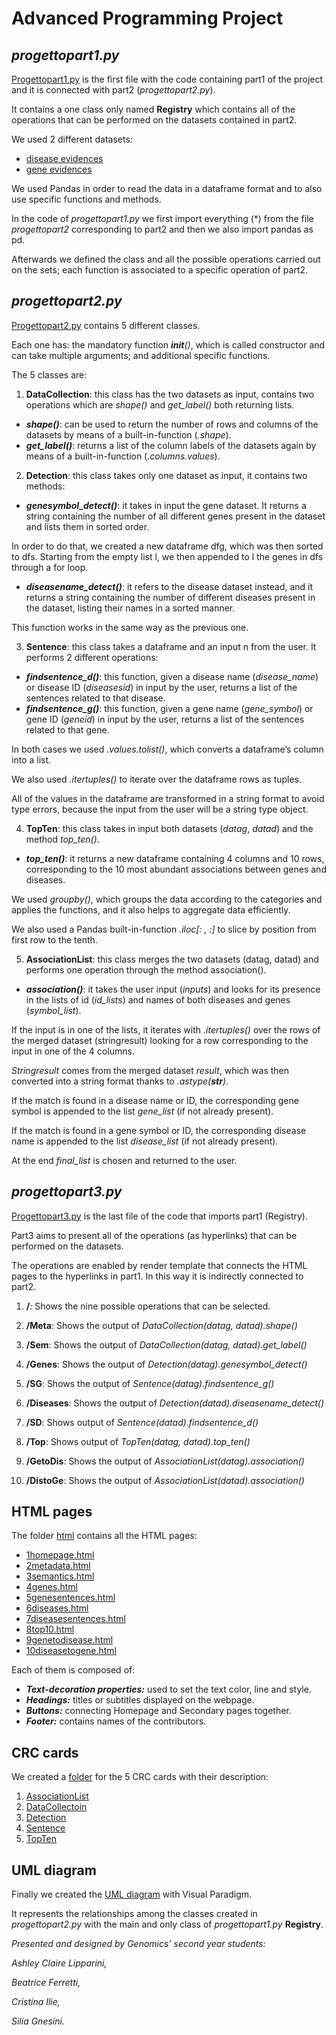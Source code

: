 # Advanced Programming Project
## *progettopart1.py*
[Progettopart1.py](https://github.com/cristina2300/Exam-Project/blob/main/progettopart1.py) is the first file with the code containing part1 of the project and it is connected with part2 (*progettopart2.py*).

It contains a one class only named **Registry** which contains all of the operations that can be performed on the datasets contained in part2.

We used 2 different datasets:

- [disease evidences](https://github.com/anuzzolese/genomics-unibo/blob/master/2020-2021/project/dataset/disease_evidences.tsv.gz)
- [gene evidences](https://github.com/anuzzolese/genomics-unibo/blob/master/2020-2021/project/dataset/gene_evidences.tsv.gz)

We used Pandas in order to read the data in a dataframe format and to also use specific functions and methods.

In the code of *progettopart1.py* we first import everything (*) from the file *progettopart2* corresponding to part2 and then we also import pandas as pd. 

Afterwards we defined the class and all the possible operations carried out on the sets; each function is associated to a specific operation of part2.


## *progettopart2.py*
[Progettopart2.py](https://github.com/cristina2300/Exam-Project/blob/main/progettopart2.py) contains 5 different classes. 

Each one has: the mandatory function *__init__()*, which is called constructor and can take multiple arguments; and additional specific functions. 

The 5 classes are:

1. **DataCollection**: this class has the two datasets as input, contains two operations which are *shape()* and *get_label()* both returning lists.

- ***shape()***: can be used to return the number of rows and columns of the datasets by means of a built-in-function (*.shape*). 
- ***get_label()***: returns a list of the column labels of the datasets again by means of a built-in-function (*.columns.values*).

2. **Detection**: this class takes only one dataset as input, it contains two methods:

- ***genesymbol_detect()***: it takes in input the gene dataset. It returns a string containing the number of all different genes present in the dataset and lists them in sorted order. 

In order to do that, we created a new dataframe dfg, which was then sorted to dfs. Starting from the empty list l, we then appended to l the genes in dfs through a for loop.

- ***diseasename_detect()***: it refers to the disease dataset instead, and it returns a string containing the number of different diseases present in the dataset, listing their names in a sorted manner.

This function works in the same way as the previous one.

3. **Sentence**: this class takes a dataframe and an input n from the user. It performs 2 different operations:

- ***findsentence_d()***: this function, given a disease name (*disease_name*) or disease ID (*diseasesid*) in input by the user, returns a list of the sentences related to that disease.
- ***findsentence_g()***: this function, given a gene name (*gene_symbol*) or gene ID (*geneid*) in input by the user, returns a list of the sentences related to that gene. 

In both cases we used *.values.tolist()*, which converts a dataframe’s column into a list. 

We also used *.itertuples()* to iterate over the dataframe rows as tuples.

All of the values in the dataframe are transformed in a string format to avoid type errors, because the input from the user will be a string type object.

4. **TopTen**: this class takes in input both datasets (*datag*, *datad*) and the method *top_ten()*.

- ***top_ten()***: it returns a new dataframe containing 4 columns and 10 rows, corresponding to the 10 most abundant associations between genes and diseases.

We used *groupby()*, which groups the data according to the categories and applies the functions, and it also helps to aggregate data efficiently. 

We also used a Pandas built-in-function *.iloc[: , :]* to slice by position from first row to the tenth.

5. **AssociationList**: this class merges the two datasets (datag, datad) and performs one operation through the method association().

- ***association()***: it takes the user input (*inputs*) and looks for its presence in the lists of id (*id_lists*) and names of both diseases and genes (*symbol_list*).

If the input is in one of the lists, it iterates with *.itertuples()* over the rows of the merged dataset (stringresult) looking for a row corresponding to the input in one of the 4 columns. 

*Stringresult* comes from the merged dataset *result*, which was then converted into a string format thanks to *.astype(***str***)*.

If the match is found in a disease name or ID, the corresponding gene symbol is appended to the list *gene_list* (if not already present).

If the match is found in a gene symbol or ID, the corresponding disease name is appended to the list *disease_list* (if not already present). 

At the end *final_list* is chosen and returned to the user.

## *progettopart3.py*
[Progettopart3.py](https://github.com/cristina2300/Exam-Project/blob/main/progettopart3.py) is the last file of the code that imports part1 (Registry). 

Part3 aims to present all of the operations (as hyperlinks) that can be performed on the datasets. 

The operations are enabled by render template that connects the HTML pages to the hyperlinks in part1. In this way it is indirectly connected to part2. 

1. **/**:
Shows the nine possible operations that can be selected.

2. **/Meta**:
Shows the output of *DataCollection(datag, datad).shape()*

3. **/Sem**:
Shows the output of *DataCollection(datag, datad).get_label()*

4. **/Genes**:
Shows the output of *Detection(datag).genesymbol_detect()*

5. **/SG**:
Shows the output of *Sentence(datag).findsentence_g()*

6. **/Diseases**:
Shows the output of *Detection(datad).diseasename_detect()*

7. **/SD**:
Shows output of *Sentence(datad).findsentence_d()*

8. **/Top**:
Shows output of *TopTen(datag, datad).top_ten()*

9. **/GetoDis**:
Shows the output of *AssociationList(datag).association()*

10. **/DistoGe**:
Shows the output of *AssociationList(datad).association()*

## HTML pages 

The folder [html](https://github.com/cristina2300/Exam-Project/tree/main/html) contains all the HTML pages:

- [1homepage.html](https://github.com/cristina2300/Exam-Project/blob/main/html/1homepage.html)
- [2metadata.html](https://github.com/cristina2300/Exam-Project/blob/main/html/2metadata.html)
- [3semantics.html](https://github.com/cristina2300/Exam-Project/blob/main/html/3semantics.html)
- [4genes.html](https://github.com/cristina2300/Exam-Project/blob/main/html/4genes.html)
- [5genesentences.html](https://github.com/cristina2300/Exam-Project/blob/main/html/5genesentences.html)
- [6diseases.html](https://github.com/cristina2300/Exam-Project/blob/main/html/6diseases.html)
- [7diseasesentences.html](https://github.com/cristina2300/Exam-Project/blob/main/html/7diseasesentences.html)
- [8top10.html](https://github.com/cristina2300/Exam-Project/blob/main/html/8top10.html)
- [9genetodisease.html](https://github.com/cristina2300/Exam-Project/blob/main/html/9genetodisease.html)
- [10diseasetogene.html](https://github.com/cristina2300/Exam-Project/blob/main/html/10diseasetogene.html)

Each of them is composed of:
- ***Text-decoration properties:*** used to set the text color, line and style.
- ***Headings:*** titles or  subtitles displayed on the webpage.
- ***Buttons:*** connecting Homepage and Secondary pages together.
- ***Footer:*** contains names of the contributors.


## CRC cards
We created a [folder](https://github.com/cristina2300/Exam-Project/tree/main/html) for the 5 CRC cards with their description:
1. [AssociationList](https://github.com/cristina2300/Exam-Project/blob/main/CRCcards/AssociationList.png)
2. [DataCollectoin](https://github.com/cristina2300/Exam-Project/blob/main/CRCcards/DataCollection.png)
3. [Detection](https://github.com/cristina2300/Exam-Project/blob/main/CRCcards/Detection.png)
4. [Sentence](https://github.com/cristina2300/Exam-Project/blob/main/CRCcards/Sentence.png)
5. [TopTen](https://github.com/cristina2300/Exam-Project/blob/main/CRCcards/TopTen.png)

## UML diagram 
Finally we created the [UML diagram](https://github.com/cristina2300/Exam-Project/blob/main/UML%20diagram.jpeg) with Visual Paradigm.

It represents the relationships among the classes created in *progettopart2.py* with the main and only class of *progettopart1.py* **Registry**.





*Presented and designed by Genomics’ second year students:*

*Ashley Claire Lipparini,* 

*Beatrice Ferretti,*

*Cristina Ilie,*

*Silia Gnesini.*


